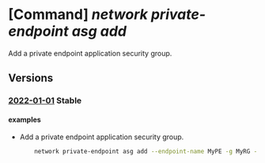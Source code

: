 # [Command] _network private-endpoint asg add_

Add a private endpoint application security group.

## Versions

### [2022-01-01](/Resources/mgmt-plane/L3N1YnNjcmlwdGlvbnMve30vcmVzb3VyY2Vncm91cHMve30vcHJvdmlkZXJzL21pY3Jvc29mdC5uZXR3b3JrL3ByaXZhdGVlbmRwb2ludHMve30=/2022-01-01.xml) **Stable**

<!-- mgmt-plane /subscriptions/{}/resourcegroups/{}/providers/microsoft.network/privateendpoints/{} 2022-01-01 properties.applicationSecurityGroups[] -->

#### examples

- Add a private endpoint application security group.
    ```bash
        network private-endpoint asg add --endpoint-name MyPE -g MyRG --asg-id MyApplicationSecurityGroupId
    ```
